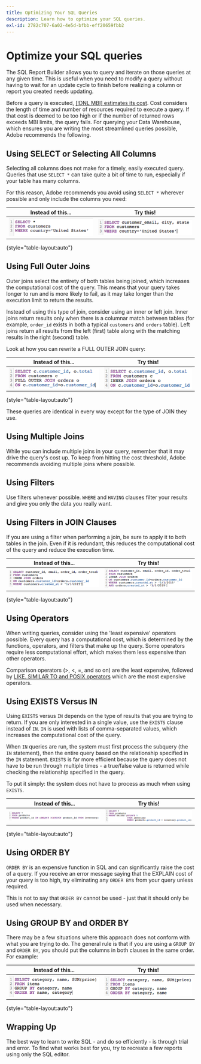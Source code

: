 ```yaml
---
title: Optimizing Your SQL Queries
description: Learn how to optimize your SQL queries.
exl-id: 2782c707-6a02-4e5d-bfbb-eff20659fbb2
---
```

# Optimize your SQL queries

The SQL Report Builder allows you to query and iterate on those queries at any given time. This is useful when you need to modify a query without having to wait for an update cycle to finish before realizing a column or report you created needs updating.

Before a query is executed, [[!DNL MBI] estimates its cost](https://experienceleague.adobe.com/docs/commerce-knowledge-base/kb/troubleshooting/miscellaneous/sql-queries-explain-cost-errors.html?lang=en). Cost considers the length of time and number of resources required to execute a query. If that cost is deemed to be too high or if the number of returned rows exceeds MBI limits, the query fails. For querying your Data Warehouse, which ensures you are writing the most streamlined queries possible, Adobe recommends the following.

## Using SELECT or Selecting All Columns

Selecting all columns does not make for a timely, easily executed query. Queries that use `SELECT *` can take quite a bit of time to run, especially if your table has many columns.

For this reason, Adobe recommends you avoid using `SELECT *` wherever possible and only include the columns you need:

| **Instead of this...** | **Try this!** |
|-----|-----|
| ![](../../mbi/assets/Select_all_1.png) | ![](../../mbi/assets/Select_all_2.png) |

{style="table-layout:auto"}

## Using Full Outer Joins

Outer joins select the entirety of both tables being joined, which increases the computational cost of the query. This means that your query takes longer to run and is more likely to fail, as it may take longer than the execution limit to return the results.

Instead of using this type of join, consider using an inner or left join. Inner joins return results only when there is a columnar match between tables (for example, `order_id` exists in both a typical `customers` and `orders` table). Left joins return all results from the left (first) table along with the matching results in the right (second) table.

Look at how you can rewrite a FULL OUTER JOIN query:

| **Instead of this...** | **Try this!** |
|-----|-----|
| ![](../../mbi/assets/Full_Outer_Join_1.png) | ![](../../mbi/assets/Full_Outer_Join_2.png) |

{style="table-layout:auto"}

These queries are identical in every way except for the type of JOIN they use.

## Using Multiple Joins

While you can include multiple joins in your query, remember that it may drive the query's cost up. To keep from hitting the cost threshold, Adobe recommends avoiding multiple joins where possible.

## Using Filters

Use filters whenever possible. `WHERE` and `HAVING` clauses filter your results and give you only the data you really want.

## Using Filters in JOIN Clauses

If you are using a filter when performing a join, be sure to apply it to both tables in the join. Even if it is redundant, this reduces the computational cost of the query and reduce the execution time.

| **Instead of this...** | **Try this!** |
|-----|-----|
| ![](../../mbi/assets/Join_filters_1.png) | ![](../../mbi/assets/Join_filters_2.png) |

{style="table-layout:auto"}

## Using Operators

When writing queries, consider using the 'least expensive' operators possible. Every query has a computational cost, which is determined by the functions, operators, and filters that make up the query. Some operators require less computational effort, which makes them less expensive than other operators.

Comparison operators (>, <, =, and so on) are the least expensive, followed by [LIKE. SIMILAR TO and POSIX operators](https://www.postgresql.org/docs/9.5/functions-matching.html) which are the most expensive operators.

## Using EXISTS Versus IN

Using `EXISTS` versus `IN` depends on the type of results that you are trying to return. If you are only interested in a single value, use the `EXISTS` clause instead of `IN`. `IN` is used with lists of comma-separated values, which increases the computational cost of the query.

When `IN` queries are run, the system must first process the subquery (the `IN` statement), then the entire query based on the relationship specified in the `IN` statement. `EXISTS` is far more efficient because the query does not have to be run through multiple times - a true/false value is returned while checking the relationship specified in the query.

To put it simply: the system does not have to process as much when using `EXISTS`.

| **Instead of this...** | **Try this!** |
|-----|-----|
| ![](../../mbi/assets/Exists_1.png) | ![](../../mbi/assets/Exists_2.png) |

{style="table-layout:auto"}

## Using ORDER BY

`ORDER BY` is an expensive function in SQL and can significantly raise the cost of a query. If you receive an error message saying that the EXPLAIN cost of your query is too high, try eliminating any `ORDER BY`s from your query unless required.

This is not to say that `ORDER BY` cannot be used - just that it should only be used when necessary.

## Using GROUP BY and ORDER BY

There may be a few situations where this approach does not conform with what you are trying to do. The general rule is that if you are using a `GROUP BY` and `ORDER BY`, you should put the columns in both clauses in the same order. For example:

| **Instead of this...** | **Try this!** |
|-----|-----|
| ![](../../mbi/assets/Group_by_2.png) | ![](../../mbi/assets/Group_by_1.png) |

{style="table-layout:auto"}

## Wrapping Up

The best way to learn to write SQL - and do so efficiently - is through trial and error. To find what works best for you, try to recreate a few reports using only the SQL editor.
